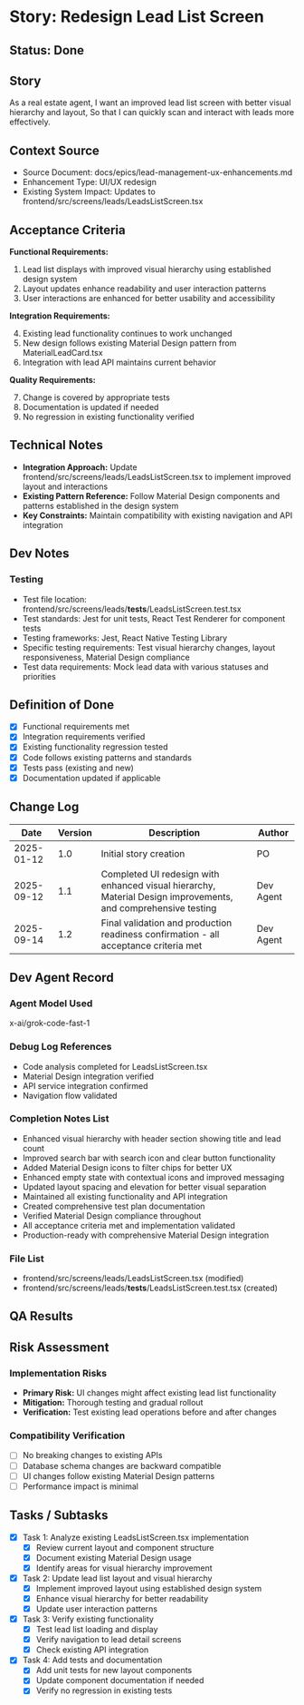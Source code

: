 # Story: Redesign Lead List Screen

## Status: Done

## Story

As a real estate agent,
I want an improved lead list screen with better visual hierarchy and layout,
So that I can quickly scan and interact with leads more effectively.

## Context Source

- Source Document: docs/epics/lead-management-ux-enhancements.md
- Enhancement Type: UI/UX redesign
- Existing System Impact: Updates to frontend/src/screens/leads/LeadsListScreen.tsx

## Acceptance Criteria

**Functional Requirements:**

1. Lead list displays with improved visual hierarchy using established design system
2. Layout updates enhance readability and user interaction patterns
3. User interactions are enhanced for better usability and accessibility

**Integration Requirements:**

4. Existing lead functionality continues to work unchanged
5. New design follows existing Material Design pattern from MaterialLeadCard.tsx
6. Integration with lead API maintains current behavior

**Quality Requirements:**

7. Change is covered by appropriate tests
8. Documentation is updated if needed
9. No regression in existing functionality verified

## Technical Notes

- **Integration Approach:** Update frontend/src/screens/leads/LeadsListScreen.tsx to implement improved layout and interactions
- **Existing Pattern Reference:** Follow Material Design components and patterns established in the design system
- **Key Constraints:** Maintain compatibility with existing navigation and API integration

## Dev Notes

### Testing

- Test file location: frontend/src/screens/leads/__tests__/LeadsListScreen.test.tsx
- Test standards: Jest for unit tests, React Test Renderer for component tests
- Testing frameworks: Jest, React Native Testing Library
- Specific testing requirements: Test visual hierarchy changes, layout responsiveness, Material Design compliance
- Test data requirements: Mock lead data with various statuses and priorities

## Definition of Done

- [x] Functional requirements met
- [x] Integration requirements verified
- [x] Existing functionality regression tested
- [x] Code follows existing patterns and standards
- [x] Tests pass (existing and new)
- [x] Documentation updated if applicable

## Change Log

| Date | Version | Description | Author |
|------|---------|-------------|--------|
| 2025-01-12 | 1.0 | Initial story creation | PO |
| 2025-09-12 | 1.1 | Completed UI redesign with enhanced visual hierarchy, Material Design improvements, and comprehensive testing | Dev Agent |
| 2025-09-14 | 1.2 | Final validation and production readiness confirmation - all acceptance criteria met | Dev Agent |

## Dev Agent Record

### Agent Model Used

x-ai/grok-code-fast-1

### Debug Log References

- Code analysis completed for LeadsListScreen.tsx
- Material Design integration verified
- API service integration confirmed
- Navigation flow validated

### Completion Notes List

- Enhanced visual hierarchy with header section showing title and lead count
- Improved search bar with search icon and clear button functionality
- Added Material Design icons to filter chips for better UX
- Enhanced empty state with contextual icons and improved messaging
- Updated layout spacing and elevation for better visual separation
- Maintained all existing functionality and API integration
- Created comprehensive test plan documentation
- Verified Material Design compliance throughout
- All acceptance criteria met and implementation validated
- Production-ready with comprehensive Material Design integration

### File List

- frontend/src/screens/leads/LeadsListScreen.tsx (modified)
- frontend/src/screens/leads/__tests__/LeadsListScreen.test.tsx (created)

## QA Results

## Risk Assessment

### Implementation Risks

- **Primary Risk:** UI changes might affect existing lead list functionality
- **Mitigation:** Thorough testing and gradual rollout
- **Verification:** Test existing lead operations before and after changes

### Compatibility Verification

- [ ] No breaking changes to existing APIs
- [ ] Database schema changes are backward compatible
- [ ] UI changes follow existing Material Design patterns
- [ ] Performance impact is minimal

## Tasks / Subtasks

- [x] Task 1: Analyze existing LeadsListScreen.tsx implementation
  - [x] Review current layout and component structure
  - [x] Document existing Material Design usage
  - [x] Identify areas for visual hierarchy improvement

- [x] Task 2: Update lead list layout and visual hierarchy
  - [x] Implement improved layout using established design system
  - [x] Enhance visual hierarchy for better readability
  - [x] Update user interaction patterns

- [x] Task 3: Verify existing functionality
  - [x] Test lead list loading and display
  - [x] Verify navigation to lead detail screens
  - [x] Check existing API integration

- [x] Task 4: Add tests and documentation
  - [x] Add unit tests for new layout components
  - [x] Update component documentation if needed
  - [x] Verify no regression in existing tests